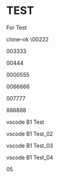 # TEST
For Test

clone-ok 
\00222

003333

00444

0000555

0066666

007777

888888

vscode B1 Test

vscode B1 Test_02

vscode B1 Test_03

vscode B1 Test_04

05